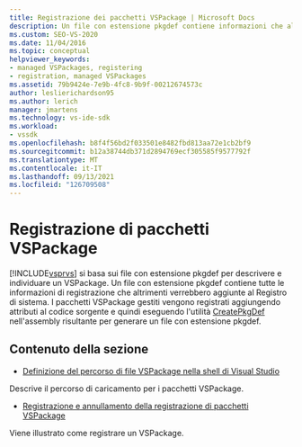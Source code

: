 ```yaml
---
title: Registrazione dei pacchetti VSPackage | Microsoft Docs
description: Un file con estensione pkgdef contiene informazioni che altrimenti verrebbero aggiunte al Registro di sistema. Informazioni su Visual Studio usa i file con estensione pkgdef per descrivere/individuare un VSPackage.
ms.custom: SEO-VS-2020
ms.date: 11/04/2016
ms.topic: conceptual
helpviewer_keywords:
- managed VSPackages, registering
- registration, managed VSPackages
ms.assetid: 79b9424e-7e9b-4fc8-9b9f-00212674573c
author: leslierichardson95
ms.author: lerich
manager: jmartens
ms.technology: vs-ide-sdk
ms.workload:
- vssdk
ms.openlocfilehash: b8f4f56bd2f033501e8482fbd813aa72e1cb2bf9
ms.sourcegitcommit: b12a38744db371d2894769ecf305585f9577792f
ms.translationtype: MT
ms.contentlocale: it-IT
ms.lasthandoff: 09/13/2021
ms.locfileid: "126709508"
---
```

# <a name="registering-vspackages"></a>Registrazione di pacchetti VSPackage
[!INCLUDE[vsprvs](../../code-quality/includes/vsprvs_md.md)] si basa sui file con estensione pkgdef per descrivere e individuare un VSPackage. Un file con estensione pkgdef contiene tutte le informazioni di registrazione che altrimenti verrebbero aggiunte al Registro di sistema. I pacchetti VSPackage gestiti vengono registrati aggiungendo attributi al codice sorgente e quindi eseguendo l'utilità [CreatePkgDef](../../extensibility/internals/createpkgdef-utility.md) nell'assembly risultante per generare un file con estensione pkgdef.

## <a name="in-this-section"></a>Contenuto della sezione
- [Definizione del percorso di file VSPackage nella shell di Visual Studio](../../extensibility/internals/specifying-vspackage-file-location-to-the-vs-shell.md)

 Descrive il percorso di caricamento per i pacchetti VSPackage.

- [Registrazione e annullamento della registrazione di pacchetti VSPackage](../../extensibility/registering-and-unregistering-vspackages.md)

 Viene illustrato come registrare un VSPackage.
